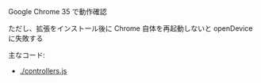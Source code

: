 
Google Chrome 35 で動作確認

ただし、拡張をインストール後に Chrome 自体を再起動しないと openDevice に失敗する

主なコード:

 * [./controllers.js]( ./controllers.js )
